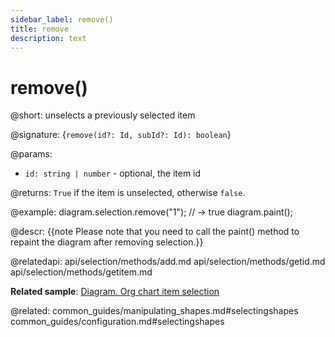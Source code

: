 ```yaml
---
sidebar_label: remove()
title: remove
description: text
---
```


# remove()

@short: unselects a previously selected item

@signature: {`remove(id?: Id, subId?: Id): boolean`}

@params:
- `id: string | number` - optional, the item id

@returns:
`True` if the item is unselected, otherwise `false`.

@example:
diagram.selection.remove("1"); // -> true
diagram.paint();

@descr:
{{note Please note that you need to call the paint() method to repaint the diagram after removing selection.}}

@relatedapi:
api/selection/methods/add.md
api/selection/methods/getid.md
api/selection/methods/getitem.md

**Related sample**: [Diagram. Org chart item selection](https://snippet.dhtmlx.com/jyoxn5h7)

@related:
common_guides/manipulating_shapes.md#selectingshapes
common_guides/configuration.md#selectingshapes
